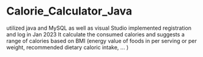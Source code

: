 # Calorie_Calculator_Java
utilized java and MySQL as well as visual Studio implemented registration and log in Jan 2023 It calculate the consumed calories and suggests a range of calories based on BMI (energy value of foods in per serving or per weight, recommended dietary caloric intake, ... )
